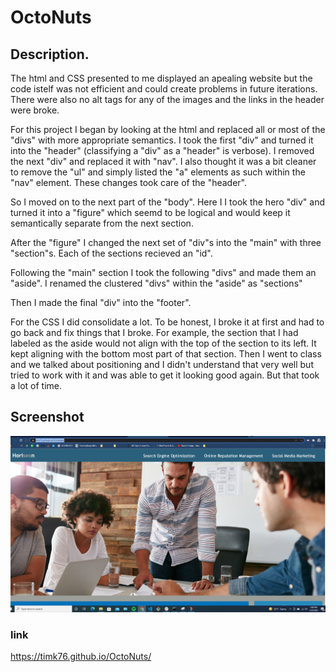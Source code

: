 # OctoNuts
## Description.
The html and CSS presented to me displayed an apealing website but the code istelf was not efficient and could create problems in future iterations.  There were also no alt tags for any of the images and the links in the header were broke. 

For this project I began by looking at the html and replaced all or most of the "divs" with more appropriate semantics. I took the first "div" and turned it into the "header" (classifying a "div" as a "header" is verbose). I removed the next "div" and replaced it with "nav". I also thought it was a bit cleaner to remove the "ul" and simply listed the "a" elements as such within the "nav" element. These changes took care of the "header". 

So I moved on to the next part of the "body". Here I I took the hero "div" and turned it into a "figure" which seemd to be logical and would keep it semantically separate from the next section. 

After the "figure" I changed the next set of "div"s into the "main" with three "section"s. Each of the sections recieved an "id".

Following the "main" section I took the following "divs" and made them an "aside". I renamed the clustered "divs" within the "aside" as "sections"

Then I made the final "div" into the "footer".


For the CSS I did consolidate a lot. To be honest, I broke it at first and had to go back and fix things that I broke. For example, the section that I had labeled as the aside would not align with the top of the section to its left. It kept aligning with the bottom most part of that section. Then I went to class and we talked about positioning and I didn't understand that very well but tried to work with it and was able to get it looking good again. But that took a lot of time.

## Screenshot
![screenshot](https://github.com/TimK76/OctoNuts/blob/main/assets/images/Screenshot.jpg)


### link
https://timk76.github.io/OctoNuts/

